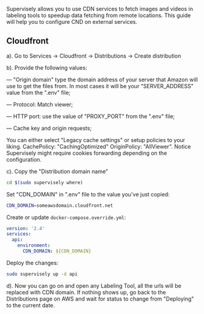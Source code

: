 Supervisely allows you to use CDN services to fetch images and videos in labeling tools to speedup data fetching from remote locations. This guide will help you to configure CND on external services.

## Cloudfront

a). Go to Services → Cloudfront → Distributions → Create distribution

b). Provide the following values:

— "Origin domain" type the domain address of your server that Amazon will use to get the files from. In most cases it will be your "SERVER_ADDRESS" value from the ".env" file;

— Protocol: Match viewer;

— HTTP port: use the value of "PROXY_PORT" from the ".env" file;

— Cache key and origin requests;

You can either select "Legacy cache settings" or setup policies to your liking.
CachePolicy: "CachingOptimized"
OriginPolicy: "AllViewer". Notice Supervisely might require cookies forwarding depending on the configuration.

c). Copy the "Distribution domain name"

```bash
cd $(sudo supervisely where)
```

Set "CDN_DOMAIN" in ".env" file to the value you've just copied:

```bash
CDN_DOMAIN=someawsdomain.cloudfront.net
```

Create or update `docker-compose.override.yml`:

```yaml
version: '2.4'
services:
  api:
    environment:
      CDN_DOMAIN: ${CDN_DOMAIN}
```

Deploy the changes:
```bash
sudo supervisely up -d api
```

d). Now you can go on and open any Labeling Tool, all the urls will be replaced with CDN domain. If nothing shows up, go back to the Distributions page on AWS and wait for status to change from "Deploying" to the current date.

